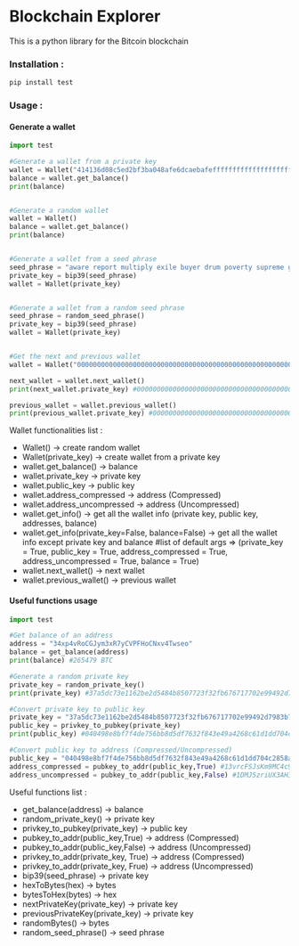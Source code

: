 # Blockchain Explorer
This is a python library for the Bitcoin blockchain

### Installation :

```bash
pip install test
```

### Usage :
#### Generate a wallet
```python
import test

#Generate a wallet from a private key
wallet = Wallet("414136d08c5ed2bf3ba048afe6dcaebafeffffffffffffffffffffffffffffff")
balance = wallet.get_balance()
print(balance)


#Generate a random wallet
wallet = Wallet()
balance = wallet.get_balance()
print(balance)


#Generate a wallet from a seed phrase
seed_phrase = "aware report multiply exile buyer drum poverty supreme gym oppose float acid"
private_key = bip39(seed_phrase)
wallet = Wallet(private_key)


#Generate a wallet from a random seed phrase
seed_phrase = random_seed_phrase()
private_key = bip39(seed_phrase)
wallet = Wallet(private_key)


#Get the next and previous wallet
wallet = Wallet("0000000000000000000000000000000000000000000000000000000000000002")

next_wallet = wallet.next_wallet()
print(next_wallet.private_key) #0000000000000000000000000000000000000000000000000000000000000003

previous_wallet = wallet.previous_wallet()
print(previous_wallet.private_key) #0000000000000000000000000000000000000000000000000000000000000001
```


Wallet functionalities list : 
* Wallet() -> create random wallet
* Wallet(private_key) -> create wallet from a private key
* wallet.get_balance() -> balance
* wallet.private_key -> private key
* wallet.public_key -> public key
* wallet.address_compressed -> address (Compressed)
* wallet.address_uncompressed -> address (Uncompressed)
* wallet.get_info() -> get all the wallet info (private key, public key, addresses, balance)
* wallet.get_info(private_key=False, balance=False) -> get all the wallet info except private key and balance #list of default args => (private_key = True, public_key = True, address_compressed = True, address_uncompressed = True, balance = True)
* wallet.next_wallet() -> next wallet
* wallet.previous_wallet() -> previous wallet


#### Useful functions usage
```python
import test

#Get balance of an address
address = "34xp4vRoCGJym3xR7yCVPFHoCNxv4Twseo"
balance = get_balance(address)
print(balance) #265479 BTC

#Generate a random private key
private_key = random_private_key()
print(private_key) #37a5dc73e1162be2d5484b8507723f32fb676717702e99492d7983b79d03ac5e

#Convert private key to public key
private_key = "37a5dc73e1162be2d5484b8507723f32fb676717702e99492d7983b79d03ac5e"
public_key = privkey_to_pubkey(private_key)
print(public_key) #040498e8bf7f4de756bb8d5df7632f843e49a4268c61d1dd704c2858a63cb9da1379e94b148e845da87ce3112144449d3cddbe9861a298eeaf375c2ae1134ab87e

#Convert public key to address (Compressed/Uncompressed)
public_key = "040498e8bf7f4de756bb8d5df7632f843e49a4268c61d1dd704c2858a63cb9da1379e94b148e845da87ce3112144449d3cddbe9861a298eeaf375c2ae1134ab87e"
address_compressed = pubkey_to_addr(public_key,True) #13vrcFSJsKm9MC4c95ZYmnJwLmHXrz1rCV
address_uncompressed = pubkey_to_addr(public_key,False) #1DMJ5zriUX3AH3LLmvhomFzXLfztA8r9xC
```

Useful functions list :
* get_balance(address) -> balance
* random_private_key() -> private key
* privkey_to_pubkey(private_key) -> public key
* pubkey_to_addr(public_key,True) -> address (Compressed)
* pubkey_to_addr(public_key,False) -> address (Uncompressed)
* privkey_to_addr(private_key, True) -> address (Compressed)
* privkey_to_addr(private_key, Frue) -> address (Uncompressed)
* bip39(seed_phrase) -> private key
* hexToBytes(hex) -> bytes
* bytesToHex(bytes) -> hex
* nextPrivateKey(private_key) -> private key
* previousPrivateKey(private_key) -> private key
* randomBytes() -> bytes
* random_seed_phrase() -> seed phrase

